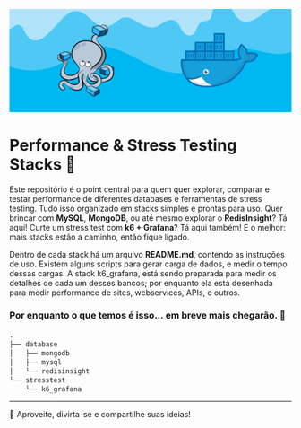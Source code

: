 ![Descrição da Imagem](banner.png)
# Performance & Stress Testing Stacks 🚀

Este repositório é o point central para quem quer explorar, comparar e testar performance de diferentes databases e ferramentas de stress testing. Tudo isso organizado em stacks simples e prontas para uso. Quer brincar com **MySQL**, **MongoDB**, ou até mesmo explorar o **RedisInsight**? Tá aqui! Curte um stress test com **k6 + Grafana**? Tá aqui também! E o melhor: mais stacks estão a caminho, então fique ligado.

Dentro de cada stack há um arquivo **README.md**, contendo as instruções de uso. Existem alguns scripts para gerar carga de dados, e medir o tempo dessas cargas. A stack k6_grafana, está sendo preparada para medir os detalhes de cada um desses bancos; por enquanto ela está desenhada para medir performance de sites, webservices, APIs, e outros.

### Por enquanto o que temos é isso... em breve mais chegarão. 📂
```plaintext
.
├── database
│   ├── mongodb
│   ├── mysql
│   └── redisinsight
└── stresstest
    └── k6_grafana
```

---

🎉 Aproveite, divirta-se e compartilhe suas ideias!